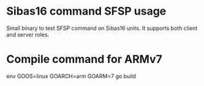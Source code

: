 # Sibas16 command SFSP usage
Small binary to test SFSP command on Sibas16 units.
It supports both client and server roles.
# Compile command for ARMv7
env GOOS=linux GOARCH=arm GOARM=7 go build
